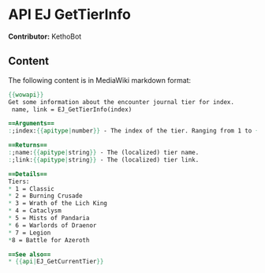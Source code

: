 # API EJ GetTierInfo

**Contributor:** KethoBot

## Content

The following content is in MediaWiki markdown format:

```mediawiki
{{wowapi}}
Get some information about the encounter journal tier for index.
 name, link = EJ_GetTierInfo(index)

==Arguments==
:;index:{{apitype|number}} - The index of the tier. Ranging from 1 to {{api|EJ_GetNumTiers}}(). See below for details.

==Returns==
:;name:{{apitype|string}} - The (localized) tier name.
:;link:{{apitype|string}} - The (localized) tier link.

==Details==
Tiers:
* 1 = Classic
* 2 = Burning Crusade
* 3 = Wrath of the Lich King
* 4 = Cataclysm
* 5 = Mists of Pandaria
* 6 = Warlords of Draenor
* 7 = Legion
*8 = Battle for Azeroth

==See also==
* {{api|EJ_GetCurrentTier}}
```